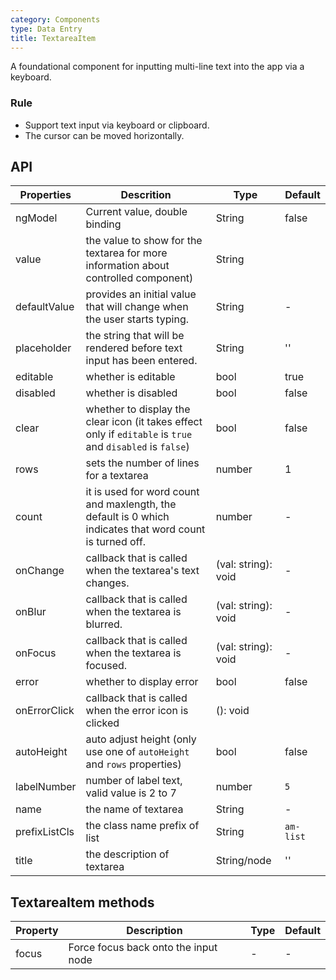 ```yaml
---
category: Components
type: Data Entry
title: TextareaItem
---
```



A foundational component for inputting multi-line text into the app via a keyboard.

### Rule
- Support text input via keyboard or clipboard.
- The cursor can be moved horizontally.


## API

Properties | Descrition | Type | Default
-----------|------------|------|--------
| ngModel | 	Current value, double binding| String | false |
| value | the value to show for the textarea for more information about controlled component)  | String | <span> </span> |
| defaultValue | provides an initial value that will change when the user starts typing.  | String |  -  |
| placeholder      | the string that will be rendered before text input has been entered. | String | ''  |
| editable    | whether is editable         | bool |  true  |
| disabled    | whether is disabled         | bool |  false  |
| clear       | whether to display the clear icon (it takes effect only if `editable` is `true` and `disabled` is `false`) | bool | false  |
| rows        | sets the number of lines for a textarea     | number |   1 |
| count |  it is used for word count and maxlength, the default is 0 which indicates that word count is turned off. | number | -  |
| onChange    | callback that is called when the textarea's text changes. | (val: string): void |  -  |
| onBlur     | callback that is called when the textarea is blurred. | (val: string): void |   -  |
| onFocus    | callback that is called when the textarea is focused. | (val: string): void |  -  |
| error       | whether to display error         | bool |  false  |
| onErrorClick   | callback that is called when the error icon is clicked   | (): void | <span> </span> |
| autoHeight | auto adjust height (only use one of `autoHeight` and `rows` properties) | bool  | false  |
| labelNumber  | number of label text, valid value is 2 to 7 | number | `5` |
| name   | the name of textarea      | String |   -  |
| prefixListCls   |   the class name prefix of list      | String |  `am-list`  |
| title    | the description of textarea        | String/node |  '' |

## TextareaItem methods

Property | Description | Type | Default
----|-----|------|------
| focus    | Force focus back onto the input node  | - |  -  |
